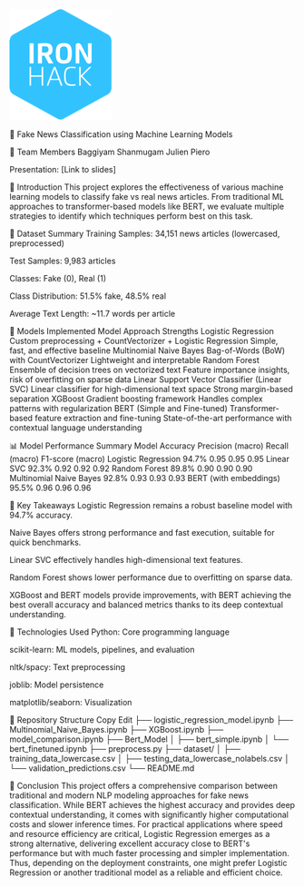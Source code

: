 
![alt text](image-1.png)

📰 Fake News Classification using Machine Learning Models

👥 Team Members
Baggiyam Shanmugam
Julien
Piero

Presentation: [Link to slides]

📌 Introduction
This project explores the effectiveness of various machine learning models to classify fake vs real news articles. From traditional ML approaches to transformer-based models like BERT, we evaluate multiple strategies to identify which techniques perform best on this task.

📂 Dataset Summary
Training Samples: 34,151 news articles (lowercased, preprocessed)

Test Samples: 9,983 articles

Classes: Fake (0), Real (1)

Class Distribution: 51.5% fake, 48.5% real

Average Text Length: ~11.7 words per article

🧠 Models Implemented
Model	Approach	Strengths
Logistic Regression	Custom preprocessing + CountVectorizer + Logistic Regression	Simple, fast, and effective baseline
Multinomial Naive Bayes	Bag-of-Words (BoW) with CountVectorizer	Lightweight and interpretable
Random Forest	Ensemble of decision trees on vectorized text	Feature importance insights, risk of overfitting on sparse data
Linear Support Vector Classifier (Linear SVC)	Linear classifier for high-dimensional text space	Strong margin-based separation
XGBoost	Gradient boosting framework	Handles complex patterns with regularization
BERT (Simple and Fine-tuned)	Transformer-based feature extraction and fine-tuning	State-of-the-art performance with contextual language understanding

📊 Model Performance Summary
Model	Accuracy	Precision (macro)	Recall (macro)	F1-score (macro)
Logistic Regression	94.7%	0.95	0.95	0.95
Linear SVC	92.3%	0.92	0.92	0.92
Random Forest	89.8%	0.90	0.90	0.90
Multinomial Naive Bayes	92.8%	0.93	0.93	0.93
BERT (with embeddings)	95.5%	0.96	0.96	0.96


🔎 Key Takeaways
Logistic Regression remains a robust baseline model with 94.7% accuracy.

Naive Bayes offers strong performance and fast execution, suitable for quick benchmarks.

Linear SVC effectively handles high-dimensional text features.

Random Forest shows lower performance due to overfitting on sparse data.

XGBoost and BERT models provide improvements, with BERT achieving the best overall accuracy and balanced metrics thanks to its deep contextual understanding.

🧰 Technologies Used
Python: Core programming language

scikit-learn: ML models, pipelines, and evaluation

nltk/spacy: Text preprocessing

joblib: Model persistence

matplotlib/seaborn: Visualization

📁 Repository Structure
Copy
Edit
├── logistic_regression_model.ipynb
├── Multinomial_Naive_Bayes.ipynb
├── XGBoost.ipynb
├── model_comparison.ipynb
├── Bert_Model
│   ├── bert_simple.ipynb
│   └── bert_finetuned.ipynb
├── preprocess.py
├── dataset/
│   ├── training_data_lowercase.csv
│   ├── testing_data_lowercase_nolabels.csv
│   └── validation_predictions.csv
└── README.md

📍 Conclusion
This project offers a comprehensive comparison between traditional and modern NLP modeling approaches for fake news classification. While BERT achieves the highest accuracy and provides deep contextual understanding, it comes with significantly higher computational costs and slower inference times. For practical applications where speed and resource efficiency are critical, Logistic Regression emerges as a strong alternative, delivering excellent accuracy close to BERT's performance but with much faster processing and simpler implementation. Thus, depending on the deployment constraints, one might prefer Logistic Regression or another traditional model as a reliable and efficient choice.